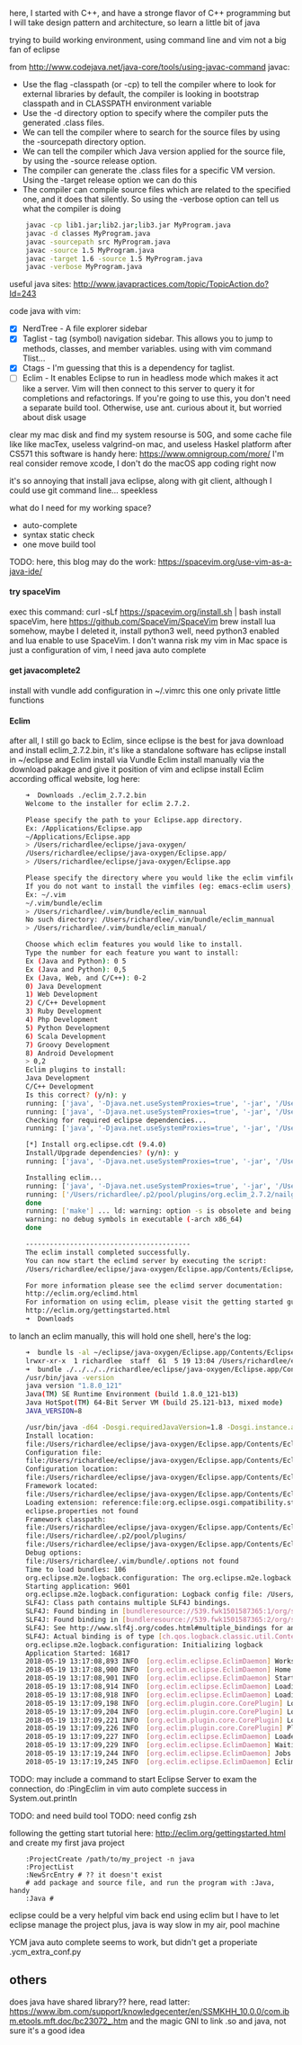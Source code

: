 here, I started with C++, and have a stronge flavor of C++ programming
but I will take design pattern and architecture, so learn a little bit of java

trying to build working environment, using command line and vim
not a big fan of eclipse

from http://www.codejava.net/java-core/tools/using-javac-command
javac:
- Use the flag -classpath (or -cp) to tell the compiler where to look for external libraries
        by default, the compiler is looking in bootstrap classpath and in CLASSPATH environment variable
- Use the -d directory option to specify where the compiler puts the generated .class files.
- We can tell the compiler where to search for the source files by using the -sourcepath directory option.
- We can tell the compiler which Java version applied for the source file, by using the -source release option.
- The compiler can generate the .class files for a specific VM version. Using the -target release option we can do this
- The compiler can compile source files which are related to the specified one, and it does that silently. So using the -verbose option can tell us what the compiler is doing
```bash
    javac -cp lib1.jar;lib2.jar;lib3.jar MyProgram.java
    javac -d classes MyProgram.java
    javac -sourcepath src MyProgram.java
    javac -source 1.5 MyProgram.java
    javac -target 1.6 -source 1.5 MyProgram.java
    javac -verbose MyProgram.java
```

useful java sites: http://www.javapractices.com/topic/TopicAction.do?Id=243

code java with vim:
- [x] NerdTree - A file explorer sidebar
- [x] Taglist - tag (symbol) navigation sidebar. This allows you to jump to methods, classes, and member variables.
        using with vim command Tlist...
- [x] Ctags - I'm guessing that this is a dependency for taglist.
- [ ] Eclim - It enables Eclipse to run in headless mode which makes it act like a server. Vim will then connect to this server to query it for completions and refactorings. If you're going to use this, you don't need a separate build tool. Otherwise, use ant.
        curious about it, but worried about disk usage

clear my mac disk and find my system resourse is 50G, and some cache file like
like macTex, useless valgrind-on mac, and useless Haskel platform after CS571
this software is handy
here: https://www.omnigroup.com/more/
I'm real consider remove xcode, I don't do the macOS app coding right now

it's so annoying that install java eclipse, along with git client, although I
could use git command line... speekless

what do I need for my working space?
- auto-complete
- syntax static check
- one move build tool

TODO: here, this blog may do the work: https://spacevim.org/use-vim-as-a-java-ide/


#### try spaceVim
exec this command: curl -sLf https://spacevim.org/install.sh | bash
install spaceVim, here https://github.com/SpaceVim/SpaceVim
brew install lua
somehow, maybe I deleted it, install python3
well, need python3 enabled and lua enable to use SpaceVim. I don't wanna risk my vim in Mac
space is just a configuration of vim, I need java auto complete

#### get javacomplete2
install with vundle
add configuration in ~/.vimrc
this one only private little functions

#### Eclim
after all, I still go back to Eclim, since eclipse is the best for java
download and install eclim_2.7.2.bin, it's like a standalone software
has eclipse install in ~/eclipse and Eclim install via Vundle
Eclim install manually via the download pakage and give it position of vim and eclipse
install Eclim according offical website, log here:
```bash
    ➜  Downloads ./eclim_2.7.2.bin
    Welcome to the installer for eclim 2.7.2.

    Please specify the path to your Eclipse.app directory.
    Ex: /Applications/Eclipse.app
    ~/Applications/Eclipse.app
    > /Users/richardlee/eclipse/java-oxygen/
    /Users/richardlee/eclipse/java-oxygen/Eclipse.app/
    > /Users/richardlee/eclipse/java-oxygen/Eclipse.app

    Please specify the directory where you would like the eclim vimfiles installed.
    If you do not want to install the vimfiles (eg: emacs-eclim users), then type: skip
    Ex: ~/.vim
    ~/.vim/bundle/eclim
    > /Users/richardlee/.vim/bundle/eclim_mannual
    No such directory: /Users/richardlee/.vim/bundle/eclim_mannual
    > /Users/richardlee/.vim/bundle/eclim_manual/

    Choose which eclim features you would like to install.
    Type the number for each feature you want to install:
    Ex (Java and Python): 0 5
    Ex (Java and Python): 0,5
    Ex (Java, Web, and C/C++): 0-2
    0) Java Development
    1) Web Development
    2) C/C++ Development
    3) Ruby Development
    4) Php Development
    5) Python Development
    6) Scala Development
    7) Groovy Development
    8) Android Development
    > 0,2
    Eclim plugins to install:
    Java Development
    C/C++ Development
    Is this correct? (y/n): y
    running: ['java', '-Djava.net.useSystemProxies=true', '-jar', '/Users/richardlee/eclipse/java-oxygen/Eclipse.app/Contents/Eclipse/plugins/org.eclipse.equinox.launcher_1.4.0.v20161219-1356.jar', '-initialize', '-debug'] ... done
    running: ['java', '-Djava.net.useSystemProxies=true', '-jar', '/Users/richardlee/eclipse/java-oxygen/Eclipse.app/Contents/Eclipse/plugins/org.eclipse.equinox.launcher_1.4.0.v20161219-1356.jar', '-clean', '-refresh', '-application', 'org.eclipse.equinox.p2.garbagecollector.application'] ... done
    Checking for required eclipse dependencies...
    running: ['java', '-Djava.net.useSystemProxies=true', '-jar', '/Users/richardlee/eclipse/java-oxygen/Eclipse.app/Contents/Eclipse/plugins/org.eclipse.equinox.launcher_1.4.0.v20161219-1356.jar', '-application', 'org.eclipse.equinox.p2.director', '-repository', u'http://download.eclipse.org/releases/oxygen/', '-list'] ... done

    [*] Install org.eclipse.cdt (9.4.0)
    Install/Upgrade dependencies? (y/n): y
    running: ['java', '-Djava.net.useSystemProxies=true', '-jar', '/Users/richardlee/eclipse/java-oxygen/Eclipse.app/Contents/Eclipse/plugins/org.eclipse.equinox.launcher_1.4.0.v20161219-1356.jar', '-application', 'org.eclipse.equinox.p2.director', '-repository', u'http://download.eclipse.org/releases/oxygen/', '-installIU', u'org.eclipse.cdt.feature.group'] ... done

    Installing eclim...
    running: ['java', '-Djava.net.useSystemProxies=true', '-jar', '/Users/richardlee/eclipse/java-oxygen/Eclipse.app/Contents/Eclipse/plugins/org.eclipse.equinox.launcher_1.4.0.v20161219-1356.jar', '-application', 'org.eclipse.equinox.p2.director', '-repository', 'file:///var/folders/w7/zbk6mkxd10n55kqbspqnd9rc0000gn/T/eclim-installer.XXXX.rKU0gOAP/update-site', '-installIU', 'org.eclim.feature.group'] ... done
    running: ['/Users/richardlee/.p2/pool/plugins/org.eclim_2.7.2/nailgun/configure'] ... rm: conftest.dSYM: is a directory
    done
    running: ['make'] ... ld: warning: option -s is obsolete and being ignored
    warning: no debug symbols in executable (-arch x86_64)
    done

    -----------------------------------------
    The eclim install completed successfully.
    You can now start the eclimd server by executing the script:
    /Users/richardlee/eclipse/java-oxygen/Eclipse.app/Contents/Eclipse/eclimd

    For more information please see the eclimd server documentation:
    http://eclim.org/eclimd.html
    For information on using eclim, please visit the getting started guide:
    http://eclim.org/gettingstarted.html
    ➜  Downloads
```
to lanch an eclim manually, this will hold one shell, here's the log:
```bash
    ➜  bundle ls -al ~/eclipse/java-oxygen/Eclipse.app/Contents/Eclipse/eclimd
    lrwxr-xr-x  1 richardlee  staff  61  5 19 13:04 /Users/richardlee/eclipse/java-oxygen/Eclipse.app/Contents/Eclipse/eclimd -> /Users/richardlee/.p2/pool/plugins/org.eclim_2.7.2/bin/eclimd
    ➜  bundle ./../../../richardlee/eclipse/java-oxygen/Eclipse.app/Contents/Eclipse/eclimd
    /usr/bin/java -version
    java version "1.8.0_121"
    Java(TM) SE Runtime Environment (build 1.8.0_121-b13)
    Java HotSpot(TM) 64-Bit Server VM (build 25.121-b13, mixed mode)
    JAVA_VERSION=8

    /usr/bin/java -d64 -Dosgi.requiredJavaVersion=1.8 -Dosgi.instance.area.default=@user.home/eclipse-workspace -XX:+UseG1GC -XstartOnFirstThread -Dorg.eclipse.swt.internal.carbon.smallFonts -Xms256m -Xmx1024m -Declipse.p2.max.threads=10 -XstartOnFirstThread -jar /Users/richardlee/eclipse/java-oxygen/Eclipse.app/Contents/Eclipse/plugins/org.eclipse.equinox.launcher_1.4.0.v20161219-1356.jar --launcher.suppressErrors -debug -clean -refresh -application org.eclim.application
    Install location:
    file:/Users/richardlee/eclipse/java-oxygen/Eclipse.app/Contents/Eclipse/
    Configuration file:
    file:/Users/richardlee/eclipse/java-oxygen/Eclipse.app/Contents/Eclipse/configuration/config.ini loaded
    Configuration location:
    file:/Users/richardlee/eclipse/java-oxygen/Eclipse.app/Contents/Eclipse/configuration/
    Framework located:
    file:/Users/richardlee/eclipse/java-oxygen/Eclipse.app/Contents/Eclipse/../../../../../.p2/pool/plugins/org.eclipse.osgi_3.12.100.v20180210-1608.jar
    Loading extension: reference:file:org.eclipse.osgi.compatibility.state_1.1.0.v20170516-1513.jar
    eclipse.properties not found
    Framework classpath:
    file:/Users/richardlee/eclipse/java-oxygen/Eclipse.app/Contents/Eclipse/../../../../../.p2/pool/plugins/org.eclipse.osgi_3.12.100.v20180210-1608.jar
    file:/Users/richardlee/.p2/pool/plugins/
    file:/Users/richardlee/eclipse/java-oxygen/Eclipse.app/Contents/Eclipse/../../../../../.p2/pool/plugins/org.eclipse.osgi.compatibility.state_1.1.0.v20170516-1513.jar
    Debug options:
    file:/Users/richardlee/.vim/bundle/.options not found
    Time to load bundles: 106
    org.eclipse.m2e.logback.configuration: The org.eclipse.m2e.logback.configuration bundle was activated before the state location was initialized.  Will retry after the state location is initialized.
    Starting application: 9601
    org.eclipse.m2e.logback.configuration: Logback config file: /Users/richardlee/eclipse-workspace/.metadata/.plugins/org.eclipse.m2e.logback.configuration/logback.1.8.3.20180227-2137.xml
    SLF4J: Class path contains multiple SLF4J bindings.
    SLF4J: Found binding in [bundleresource://539.fwk1501587365:1/org/slf4j/impl/StaticLoggerBinder.class]
    SLF4J: Found binding in [bundleresource://539.fwk1501587365:2/org/slf4j/impl/StaticLoggerBinder.class]
    SLF4J: See http://www.slf4j.org/codes.html#multiple_bindings for an explanation.
    SLF4J: Actual binding is of type [ch.qos.logback.classic.util.ContextSelectorStaticBinder]
    org.eclipse.m2e.logback.configuration: Initializing logback
    Application Started: 16817
    2018-05-19 13:17:08,893 INFO  [org.eclim.eclipse.EclimDaemon] Workspace: /Users/richardlee/eclipse-workspace
    2018-05-19 13:17:08,900 INFO  [org.eclim.eclipse.EclimDaemon] Home: /Users/richardlee/.p2/pool/plugins/org.eclim_2.7.2/
    2018-05-19 13:17:08,901 INFO  [org.eclim.eclipse.EclimDaemon] Starting eclim...
    2018-05-19 13:17:08,914 INFO  [org.eclim.eclipse.EclimDaemon] Loading plugin org.eclim
    2018-05-19 13:17:08,918 INFO  [org.eclim.eclipse.EclimDaemon] Loading plugin org.eclim.core
    2018-05-19 13:17:09,198 INFO  [org.eclim.plugin.core.CorePlugin] Loading eclim plugins...
    2018-05-19 13:17:09,204 INFO  [org.eclim.plugin.core.CorePlugin] Loading plugin org.eclim.jdt
    2018-05-19 13:17:09,221 INFO  [org.eclim.plugin.core.CorePlugin] Loading plugin org.eclim.cdt
    2018-05-19 13:17:09,226 INFO  [org.eclim.plugin.core.CorePlugin] Plugins loaded.
    2018-05-19 13:17:09,227 INFO  [org.eclim.eclipse.EclimDaemon] Loaded plugin org.eclim.core
    2018-05-19 13:17:09,229 INFO  [org.eclim.eclipse.EclimDaemon] Waiting on running jobs before starting eclimd...
    2018-05-19 13:17:19,244 INFO  [org.eclim.eclipse.EclimDaemon] Jobs finished.
    2018-05-19 13:17:19,245 INFO  [org.eclim.eclipse.EclimDaemon] Eclim Server Started on: 127.0.0.1:9091
```
TODO: may include a command to start Eclipse Server
to exam the connection, do :PingEclim in vim
auto complete success in System.out.println

TODO: and need build tool
TODO: need config zsh

following the getting start tutorial here: http://eclim.org/gettingstarted.html
and create my first java project
```vim
    :ProjectCreate /path/to/my_project -n java
    :ProjectList
    :NewSrcEntry # ?? it doesn't exist
    # add package and source file, and run the program with :Java, handy
    :Java #
```
eclipse could be a very helpful vim back end using eclim
but I have to let eclipse manage the project
plus, java is way slow in my air, pool machine

YCM java auto complete seems to work, but didn't get a properiate .ycm_extra_conf.py


## others
does java have shared library??
here, read latter: https://www.ibm.com/support/knowledgecenter/en/SSMKHH_10.0.0/com.ibm.etools.mft.doc/bc23072_.htm
and the magic GNI to link .so and java, not sure it's a good idea
